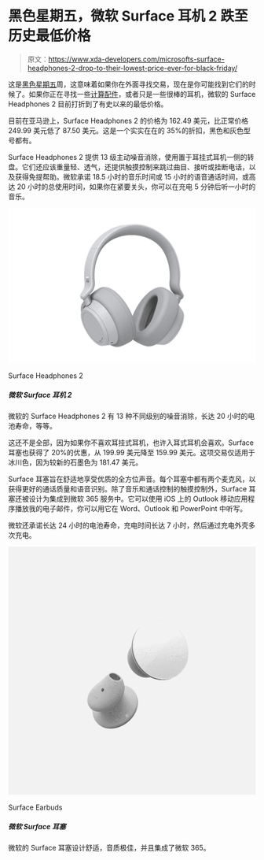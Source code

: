 # 黑色星期五，微软 Surface 耳机 2 跌至历史最低价格

> 原文：<https://www.xda-developers.com/microsofts-surface-headphones-2-drop-to-their-lowest-price-ever-for-black-friday/>

这是[黑色星期五](https://www.xda-developers.com/black-friday/)周，这意味着如果你在外面寻找交易，现在是你可能找到它们的时候了。如果你正在寻找一些[计算配件](https://www.xda-developers.com/best-black-friday-pc-gaming-deals/)，或者只是一些很棒的耳机，微软的 Surface Headphones 2 目前打折到了有史以来的最低价格。

目前在亚马逊上，Surface Headphones 2 的价格为 162.49 美元，比正常价格 249.99 美元低了 87.50 美元。这是一个实实在在的 35%的折扣，黑色和灰色型号都有。

Surface Headphones 2 提供 13 级主动噪音消除，使用置于耳挂式耳机一侧的转盘。它们还应该重量轻、透气，还提供触摸控制来跳过曲目、接听或挂断电话，以及获得免提帮助。微软承诺 18.5 小时的音乐时间或 15 小时的语音通话时间，或高达 20 小时的总使用时间，如果你在紧要关头，你可以在充电 5 分钟后听一小时的音乐。

 <picture>![There are many reasons to like a specific headset, and the Surface Headphones 2 check a lot of boxes. They offer high-quality Omnisonic sound, and ANC, but they have the perk of using intuitive dial-based controls on the earcups, in addition to touch gestures. Plus, you can use the Surface app for Windows to manage them easily.](img/4c50b296bdb3692eaefbbad17f260ea2.png)</picture> 

Surface Headphones 2

##### 微软 Surface 耳机 2

微软的 Surface Headphones 2 有 13 种不同级别的噪音消除，长达 20 小时的电池寿命，等等。

这还不是全部，因为如果你不喜欢耳挂式耳机，也许入耳式耳机会喜欢。Surface 耳塞也获得了 20%的优惠，从 199.99 美元降至 159.99 美元。这项交易仅适用于冰川色，因为较新的石墨色为 181.47 美元。

Surface 耳塞旨在舒适地享受优质的全方位声音。每个耳塞中都有两个麦克风，以获得更好的通话质量和语音识别。除了音乐和通话控制的触摸控制外，Surface 耳塞还被设计为集成到微软 365 服务中。它可以使用 iOS 上的 Outlook 移动应用程序播放我的电子邮件，你可以用它在 Word、Outlook 和 PowerPoint 中听写。

微软还承诺长达 24 小时的电池寿命，充电时间长达 7 小时，然后通过充电外壳多次充电。

 <picture>![Another great choice for PC users, the Surface Earbuds offer great sound quality. Because Microsoft focuses on PC a lot more, they have features like Office 365 integration and you can set them up with the Surface app. They have a unique design, which you may like or not.](img/a5737f75b3de1d5ecb08ee5f4e50afa6.png)</picture> 

Surface Earbuds

##### 微软 Surface 耳塞

微软的 Surface 耳塞设计舒适，音质极佳，并且集成了微软 365。